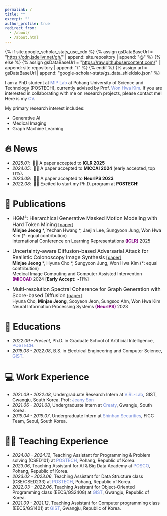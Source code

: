 ```yaml
---
permalink: /
title: ""
excerpt: ""
author_profile: true
redirect_from: 
  - /about/
  - /about.html
---
```


{% if site.google_scholar_stats_use_cdn %}
{% assign gsDataBaseUrl = "https://cdn.jsdelivr.net/gh/" | append: site.repository | append: "@" %}
{% else %}
{% assign gsDataBaseUrl = "https://raw.githubusercontent.com/" | append: site.repository | append: "/" %}
{% endif %}
{% assign url = gsDataBaseUrl | append: "google-scholar-stats/gs_data_shieldsio.json" %}

<span class='anchor' id='about-me'></span>

I am a PhD student at <a href="https://mip.postech.ac.kr/" style="color: #7289da; text-decoration: none;">MIP Lab</a> at Pohang University of Science and Technology (POSTECH), currently advised by Prof. <a href="https://wwplato.github.io/" style="color: #7289da; text-decoration: none;">Won Hwa Kim</a>. If you are interested in collaborating with me on research projects, please contact me! Here is my <a href="https://www.overleaf.com/read/pymdkzbhfqmn#9a5666" style="color: #7289da; text-decoration:none">CV</a>.

My primary research interest includes:
- Generative AI
- Medical Imaging
- Graph Machine Learning


# 🔥 News
- *2025.01*: &nbsp;🎉🎉 A paper accepted to **ICLR 2025** 
- *2024.05*: &nbsp;🎉🎉 A paper accepted to **MICCAI 2024** (early accepted, top 11%).
- *2023.09*: &nbsp;🎉🎉 A paper accepted to **NeurIPS 2023**
- *2022.08*: &nbsp;🤘🤘 Excited to start my Ph.D. program at **POSTECH**! 

# 📝 Publications 
- <font size="3">HGM³: Hierarchical Generative Masked Motion Modeling with Hard Token Mining</font> 
[[paper]](https://openreview.net/forum?id=IEul1M5pyk) \
**Minjae Jeong** *, Yechan Hwang *, Jaejin Lee, Sungyoon Jung, Won Hwa Kim (\*: equal contribution) \
International Conference on Learning Representations <span style="color:purple">**(ICLR)**</span> 2025


- <font size="3">Uncertainty-aware Diffusion-based Adversarial Attack for Realistic Colonoscopy Image Synthesis</font>
[[paper]](https://papers.miccai.org/miccai-2024/809-Paper2811.html) \
**Minjae Jeong** *, Hyuna Cho *, Sungyoon Jung, Won Hwa Kim (\*: equal contribution) \
Medical Image Computing and Computer Assisted Intervention <span style="color:purple">**(MICCAI)**</span> 2024 [**Early Accept**: ~11%]


- <font size="3">Multi-resolution Spectral Coherence for Graph Generation with Score-based Diffusion</font> 
[[paper]](https://neurips.cc/virtual/2023/poster/70356) \
Hyuna Cho, **Minjae Jeong**, Sooyeon Jeon, Sungsoo Ahn, Won Hwa Kim \
Neural Information Processing Systems <span style="color:purple">**(NeurIPS)**</span> 2023

<!--# 🎖 Honors and Awards
- *2021.10* Lorem ipsum dolor sit amet, consectetur adipiscing elit. Vivamus ornare aliquet ipsum, ac tempus justo dapibus sit amet. 
- *2021.09* Lorem ipsum dolor sit amet, consectetur adipiscing elit. Vivamus ornare aliquet ipsum, ac tempus justo dapibus sit amet. -->

# 📖 Educations
- *2022.09 - Present*, Ph.D. in Graduate School of Artificial Intelligence, <a href="https://www.postech.ac.kr/eng/" style="color: #7289da; text-decoration: none;">POSTECH</a>.
- *2018.03 - 2022.08*, B.S. in Electrical Engineering and Computer Science, <a href="https://www.gist.ac.kr/en/main.html" style="color: #7289da; text-decoration: none;">GIST</a>.

<!--# 💬 Invited Talks
- *2021.06*, Lorem ipsum dolor sit amet, consectetur adipiscing elit. Vivamus ornare aliquet ipsum, ac tempus justo dapibus sit amet. 
- *2021.03*, Lorem ipsum dolor sit amet, consectetur adipiscing elit. Vivamus ornare aliquet ipsum, ac tempus justo dapibus sit amet.  \| [\[video\]](https://github.com/)-->

# 💻 Work Experience
- *2021.09 - 2022.08*, Undergraduate Research Intern at <a href="https://jeanyson.github.io/lab/" style="color: #7289da; text-decoration: none;">ViRL-Lab</a>, GIST, Gwangju, South Korea. Prof: <a href="https://jeanyson.github.io/" style="color: #7289da; text-decoration: none;">Jeany Son</a>
- *2021.06 - 2021.08*, Undergraduate Intern at <a href="https://about:blank" style="color: #7289da; text-decoration: none;">Creaty</a>, Gwangju, South Korea.
- *2019.04 - 2019.07*, Undergraduate Intern at <a href="https://open.shinhansec.com/new_eng/" style="color: #7289da; text-decoration: none;">Shinhan Securities</a>, FICC Team, Seoul, South Korea.

# 👨‍🏫 Teaching Experience
- *2024.08 - 2024.12*, Teaching Assistant for Programming & Problem solving (CSED101) at <a href="https://www.postech.ac.kr/eng/" style="color: #7289da; text-decoration: none;">POSTECH</a>, Pohang, Republic of Korea.
- *2023.06*, Teaching Assistant for AI & Big Data Academy at <a href="https://www.posco.co.kr/homepage/docs/eng7/jsp/s91a0000001i.jsp" style="color: #7289da; text-decoration: none;">POSCO</a>, Pohang, Republic of Korea.
- *2023.02 - 2023.06*, Teaching Assistant for Data Structure class (CSE/CSED233) at <a href="https://www.postech.ac.kr/eng/" style="color: #7289da; text-decoration: none;">POSTECH</a>, Pohang, Republic of Korea.
- *2022.03 - 2022.06*, Teaching Assistant for Object-Oriented Programming class (EECS/GS2408) at <a href="https://www.gist.ac.kr/en/main.html" style="color: #7289da; text-decoration: none;">GIST</a>, Gwangju, Republic of Korea.
- *2021.09 - 2021.12*, Teaching Assistant for Computer programming class (EECS/GS1401) at <a href="https://www.gist.ac.kr/en/main.html" style="color: #7289da; text-decoration: none;">GIST</a>, Gwangju, Republic of Korea.

<!-- # 👩‍💻 Academic Service
- *Reviewer*: ICML (2024, 2023), NeurIPS (2023) -->

